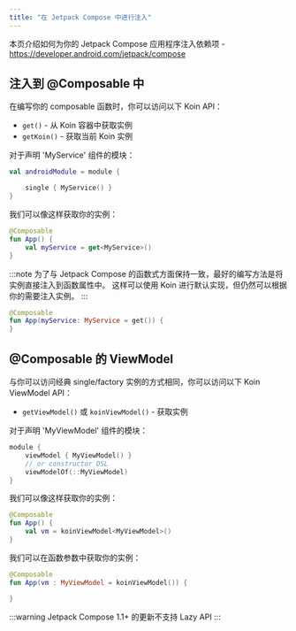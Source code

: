 ```yaml
---
title: "在 Jetpack Compose 中进行注入"
---
```

本页介绍如何为你的 Jetpack Compose 应用程序注入依赖项 - https://developer.android.com/jetpack/compose

## 注入到 @Composable 中

在编写你的 composable 函数时，你可以访问以下 Koin API：

* `get()` - 从 Koin 容器中获取实例
* `getKoin()` - 获取当前 Koin 实例

对于声明 'MyService' 组件的模块：

```kotlin
val androidModule = module {

    single { MyService() }
}
```

我们可以像这样获取你的实例：

```kotlin
@Composable
fun App() {
    val myService = get<MyService>()
}
```

:::note 
为了与 Jetpack Compose 的函数式方面保持一致，最好的编写方法是将实例直接注入到函数属性中。 这样可以使用 Koin 进行默认实现，但仍然可以根据你的需要注入实例。
:::

```kotlin
@Composable
fun App(myService: MyService = get()) {
}
```

## @Composable 的 ViewModel

与你可以访问经典 single/factory 实例的方式相同，你可以访问以下 Koin ViewModel API：

* `getViewModel()` 或 `koinViewModel()` - 获取实例

对于声明 'MyViewModel' 组件的模块：

```kotlin
module {
    viewModel { MyViewModel() }
    // or constructor DSL
    viewModelOf(::MyViewModel)
}
```

我们可以像这样获取你的实例：

```kotlin
@Composable
fun App() {
    val vm = koinViewModel<MyViewModel>()
}
```

我们可以在函数参数中获取你的实例：

```kotlin
@Composable
fun App(vm : MyViewModel = koinViewModel()) {

}
```

:::warning
Jetpack Compose 1.1+ 的更新不支持 Lazy API
:::